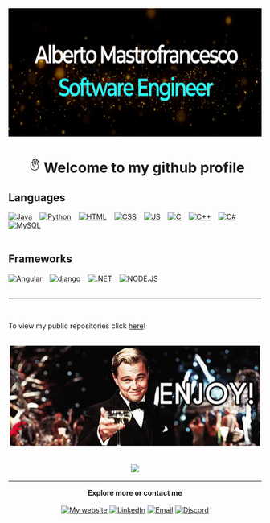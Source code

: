 <div align="center">
<img src="https://github.com/Alman8273/Alman8273/blob/main/profile.gif" width="700", height="255">
  
<div align="center">
  <h1><img src="https://github.com/Alman8273/Alman8273/blob/main/hi.gif" width="30", height="30"> Welcome to my github profile</h1>


<div align="Left">
  <h2> Languages </h2>
<a href="#" target="_blank"><img src="https://img.shields.io/badge/Java-000000?style=for-the-badge&logo=java&logoColor=orange" alt="Java"></a> &ensp;
<a href="#" target="_blank"><img src="https://img.shields.io/badge/Python-000000?style=for-the-badge&logo=python&logoColor=blue" alt="Python"></a> &ensp;
<a href="#" target="_blank"><img src="https://img.shields.io/badge/HTML5-000000?style=for-the-badge&logo=html5&logoColor=darkred" alt="HTML"></a> &ensp;
<a href="#" target="_blank"><img src="https://img.shields.io/badge/CSS3-000000?style=for-the-badge&logo=css3&logoColor=aqua" alt="CSS"></a> &ensp;
<a href="#" target="_blank"><img src="https://img.shields.io/badge/JavaScript-000000?style=for-the-badge&logo=javascript&logoColor=F7DF1E=yellow" alt="JS"></a> &ensp;
<a href="#" target="_blank"><img src="https://img.shields.io/badge/C-000000?style=for-the-badge&logo=c&logoColor=light-grey" alt="C"></a> &ensp;
<a href="#" target="_blank"><img src="https://img.shields.io/badge/C%2B%2B-000000?style=for-the-badge&logo=c%2B%2B&logoColor=lime" alt="C++"></a> &ensp;
<a href="#" target="_blank"><img src="https://img.shields.io/badge/C%23-000000?style=for-the-badge&logo=c-sharp&logoColor=purple" alt="C#"></a> &ensp;
  <a href="#" target="_blank"><img src="https://img.shields.io/badge/MySQL-000000?style=for-the-badge&logo=mysql&logoColor=pink" alt="MySQL"></a> &ensp;
<br> <br>
  
<div align="Left">
  <h2> Frameworks </h2>
<a href="#" target="_blank"><img src="https://img.shields.io/badge/Angular-000000?style=for-the-badge&logo=angular&logoColor=deeppink" alt="Angular"></a> &ensp;
<a href="#" target="_blank"><img src="https://img.shields.io/badge/Django-000000?style=for-the-badge&logo=django&logoColor=darkgreen" alt="django"></a> &ensp;
<a href="#" target="_blank"><img src="https://img.shields.io/badge/.NET-000000?style=for-the-badge&logo=dotnet&logoColor=purple" alt=".NET"></a> &ensp;
<a href="#" target="_blank"><img src="https://img.shields.io/badge/Node.js-000000?style=for-the-badge&logo=nodedotjs&logoColor=lime" alt="NODE.JS"></a> &ensp;
<br> <br>

  ----------------------------------------------------------------------------------------------------------------
 <br>
  
  To view my public repositories click [here](https://github.com/Alman8273?tab=repositories)! 
  
  <br> 
  </div>
<div align="center">
<img src="https://github.com/Alman8273/Alman8273/blob/main/enjoy-toast.gif"> </div>
<br><br>  <div align="center">
 <a href="#"><img height="140px" src="https://github-readme-stats.vercel.app/api/top-langs/?username=Alman8273&hide=C%23,shell&show=java&hide_title=false&title_color=C0FF00&hide_border=true&layout=compact&langs_count=6&exclude_repo=comp426,Redventures-Movie-Quotes&theme=dark" /></a>

------------------------------------------------------------------ 
    
<div align="center">
  <b>Explore more or contact me</b> <br> <br>
  <a href="https://tinyurl.com/ajm8273" target="_blank"><img src="https://img.shields.io/badge/Website-darkgreen?style=for-the-badge" alt="My website"></a>
  <a href="https://www.linkedin.com/in/alberto8273/" target="_blank"><img src="https://img.shields.io/badge/LinkedIn-blue?style=for-the-badge&logo=linkedin&logoColor=white" alt="LinkedIn"></a>
  <a href="ajmastrofrancesco@yahoo.com" target="_blank"><img src="https://img.shields.io/badge/Mail-D14836?style=for-the-badge&logo=gmail&logoColor=white" alt="Email"></a>
  <a href="https://discordapp.com/users/Alman#8273" target="_blank"><img src="https://img.shields.io/badge/Discord-871F78?style=for-the-badge&logo=discord&logoColor=white" alt="Discord"></a> 	

 
